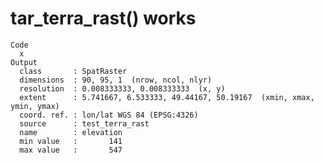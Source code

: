 # tar_terra_rast() works

    Code
      x
    Output
      class       : SpatRaster 
      dimensions  : 90, 95, 1  (nrow, ncol, nlyr)
      resolution  : 0.008333333, 0.008333333  (x, y)
      extent      : 5.741667, 6.533333, 49.44167, 50.19167  (xmin, xmax, ymin, ymax)
      coord. ref. : lon/lat WGS 84 (EPSG:4326) 
      source      : test_terra_rast 
      name        : elevation 
      min value   :       141 
      max value   :       547 

